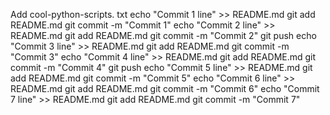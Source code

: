 Add cool-python-scripts. txt
echo "Commit 1 line" >> README.md git add README.md git commit -m "Commit 1"
echo "Commit 2 line" >> README.md git add README.md git commit -m "Commit 2"
git push
echo "Commit 3 line" >> README.md git add README.md git commit -m "Commit 3"
echo "Commit 4 line" >> README.md git add README.md git commit -m "Commit 4"
git push
echo "Commit 5 line" >> README.md git add README.md git commit -m "Commit 5"
echo "Commit 6 line" >> README.md git add README.md git commit -m "Commit 6"
echo "Commit 7 line" >> README.md git add README.md git commit -m "Commit 7"

